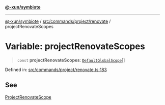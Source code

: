 [**@-xun/symbiote**](../../../../../README.md)

***

[@-xun/symbiote](../../../../../README.md) / [src/commands/project/renovate](../README.md) / projectRenovateScopes

# Variable: projectRenovateScopes

> `const` **projectRenovateScopes**: [`DefaultGlobalScope`](../../../../configure/enumerations/DefaultGlobalScope.md)[]

Defined in: [src/commands/project/renovate.ts:183](https://github.com/Xunnamius/symbiote/blob/bf93fc6ee8086ef7d92447ad716f3811a334edee/src/commands/project/renovate.ts#L183)

## See

[ProjectRenovateScope](../../../../configure/enumerations/DefaultGlobalScope.md)

